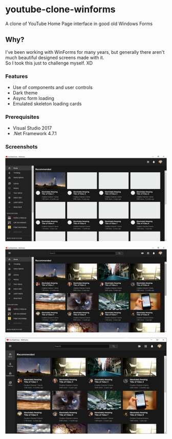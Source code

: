 # youtube-clone-winforms
A clone of YouTube Home Page interface in good old Windows Forms 

## Why?
I've been working with WinForms for many years, but generally there aren't much beautiful designed screens made with it. \
So I took this just to challenge myself. XD

### Features
- Use of components and user controls
- Dark theme
- Async form loading
- Emulated skeleton loading cards

### Prerequisites
- Visual Studio 2017
- .Net Framework 4.7.1

### Screenshots

![Screenshot 1](img/screenshot1.png)

![Screenshot 2](img/screenshot2.png)

![Screenshot 3](img/screenshot3.png)
